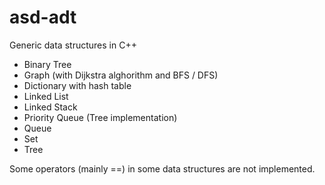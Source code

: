 # asd-adt
Generic data structures in C++

- Binary Tree
- Graph (with Dijkstra alghorithm and BFS / DFS)
- Dictionary with hash table
- Linked List
- Linked Stack
- Priority Queue (Tree implementation)
- Queue
- Set
- Tree

Some operators (mainly ==) in some data structures are not implemented.
